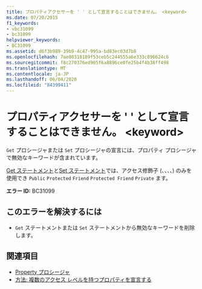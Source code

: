 ```yaml
---
title: プロパティアクセサーを ' ' として宣言することはできません。 <keyword>
ms.date: 07/20/2015
f1_keywords:
- vbc31099
- bc31099
helpviewer_keywords:
- BC31099
ms.assetid: d6f3b989-39b9-4c47-995a-bd83ec03d7b8
ms.openlocfilehash: 7ae80318189f53ceb5c244555a6e333c896624c6
ms.sourcegitcommit: f8c270376ed905f6a8896ce0fe25b4f4b38ff498
ms.translationtype: MT
ms.contentlocale: ja-JP
ms.lasthandoff: 06/04/2020
ms.locfileid: "84399411"
---
```

# <a name="property-accessors-cannot-be-declared-keyword"></a>プロパティアクセサーを ' ' として宣言することはできません。 \<keyword>
`Get` プロシージャまたは `Set` プロシージャの宣言には、プロパティ プロシージャで無効なキーワードが含まれています。  
  
 [Get ステートメント](../language-reference/statements/get-statement.md)と[Set ステートメント](../language-reference/statements/set-statement.md)では、アクセス修飾子 (、、、、) のみを使用でき `Public` `Protected` `Friend` `Protected Friend` `Private` ます。  
  
 **エラー ID:** BC31099  
  
## <a name="to-correct-this-error"></a>このエラーを解決するには  
  
- `Get` ステートメントまたは `Set` ステートメントから無効なキーワードを削除します。  
  
## <a name="see-also"></a>関連項目

- [Property プロシージャ](../programming-guide/language-features/procedures/property-procedures.md)
- [方法: 複数のアクセス レベルを持つプロパティを宣言する](../programming-guide/language-features/procedures/how-to-declare-a-property-with-mixed-access-levels.md)
